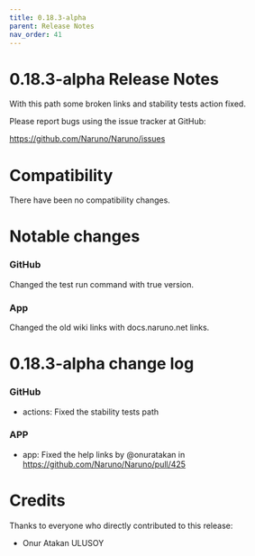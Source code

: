 ```yaml
---
title: 0.18.3-alpha
parent: Release Notes
nav_order: 41
---
```


# 0.18.3-alpha Release Notes

With this path some broken links and stability tests action fixed.

Please report bugs using the issue tracker at GitHub:

<https://github.com/Naruno/Naruno/issues>

# Compatibility

There have been no compatibility changes.

# Notable changes

### GitHub

Changed the test run command with true version.

### App

Changed the old wiki links with docs.naruno.net links.

# 0.18.3-alpha change log

### GitHub

- actions: Fixed the stability tests path

### APP

- app: Fixed the help links by @onuratakan in https://github.com/Naruno/Naruno/pull/425

# Credits

Thanks to everyone who directly contributed to this release:

- Onur Atakan ULUSOY
